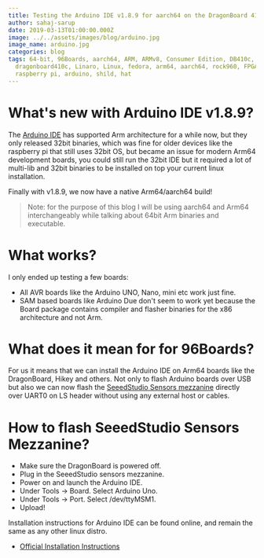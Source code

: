 ```yaml
---
title: Testing the Arduino IDE v1.8.9 for aarch64 on the DragonBoard 410c
author: sahaj-sarup
date: 2019-03-13T01:00:00.000Z
image: ../../assets/images/blog/arduino.jpg
image_name: arduino.jpg
categories: blog
tags: 64-bit, 96Boards, aarch64, ARM, ARMv8, Consumer Edition, DB410c,
  dragonboard410c, Linaro, Linux, fedora, arm64, aarch64, rock960, FPGA,
  raspberry pi, arduino, shild, hat
---
```


# What's new with Arduino IDE v1.8.9?

The [Arduino IDE](https://www.arduino.cc/en/main/software) has supported Arm architecture for a while now, but they only released 32bit binaries, which was fine for older devices like the raspberry pi that still uses 32bit OS, but became an issue for modern Arm64 development boards, you could still run the 32bit IDE but it required a lot of multi-lib and 32bit binaries to be installed on top your current linux installation.

Finally with v1.8.9, we now have a native Arm64/aarch64 build!

> Note: for the purpose of this blog I will be using aarch64 and Arm64 interchangeably while talking about 64bit Arm binaries and executable.

# What works?

I only ended up testing a few boards:

- All AVR boards like the Arduino UNO, Nano, mini etc work just fine.
- SAM based boards like Arduino Due don't seem to work yet because the Board package contains compiler and flasher binaries for the x86 architecture and not Arm.

# What does it mean for for 96Boards?

For us it means that we can install the Arduino IDE on Arm64 boards like the DragonBoard, Hikey and others. Not only to flash Arduino boards over USB but also we can now flash the [SeeedStudio Sensors mezzanine](https://www.96boards.org/product/sensors-mezzanine/) directly over UART0 on LS header without using any external host or cables.

# How to flash SeeedStudio Sensors Mezzanine?

- Make sure the DragonBoard is powered off.
- Plug in the SeeedStudio sensors mezzanine.
- Power on and launch the Arduino IDE.
- Under Tools -> Board. Select Arduino Uno.
- Under Tools -> Port. Select /dev/ttyMSM1.
- Upload!

Installation instructions for Arduino IDE can be found online, and remain the same as any other linux distro.

- [Official Installation Instructions](https://www.arduino.cc/en/guide/linux)
